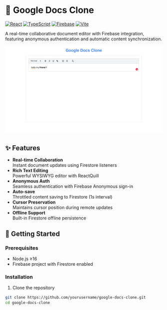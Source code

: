 # 📝 Google Docs Clone

[![React](https://img.shields.io/badge/React-19-blue?logo=react)](https://react.dev/)
[![TypeScript](https://img.shields.io/badge/TypeScript-5.0-blue?logo=typescript)](https://www.typescriptlang.org/)
[![Firebase](https://img.shields.io/badge/Firebase-9.22-orange?logo=firebase)](https://firebase.google.com/)
[![Vite](https://img.shields.io/badge/Vite-4.4-purple?logo=vite)](https://vitejs.dev/)

A real-time collaborative document editor with Firebase integration, featuring anonymous authentication and automatic content synchronization.

![Demo Preview](previeww.png) 

## ✨ Features

- **Real-time Collaboration**  
  Instant document updates using Firestore listeners
- **Rich Text Editing**  
  Powerful WYSIWYG editor with ReactQuill
- **Anonymous Auth**  
  Seamless authentication with Firebase Anonymous sign-in
- **Auto-save**  
  Throttled content saving to Firestore (1s interval)
- **Cursor Preservation**  
  Maintains cursor position during remote updates
- **Offline Support**  
  Built-in Firestore offline persistence

## 🚀 Getting Started

### Prerequisites
- Node.js ≥16
- Firebase project with Firestore enabled

### Installation
1. Clone the repository
```bash
git clone https://github.com/yourusername/google-docs-clone.git
cd google-docs-clone
